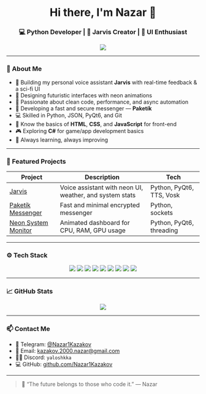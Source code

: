 <h1 align="center">Hi there, I'm Nazar 👋</h1>
<h3 align="center">💻 Python Developer | 🤖 Jarvis Creator | 🧠 UI Enthusiast</h3>

<p align="center">
  <img src="https://readme-typing-svg.herokuapp.com?lines=Python%20Dev%20and%20UI%20Designer;Jarvis%20Builder%20%F0%9F%9A%80;Loves%20Futuristic%20Tech;Creating%20Paket%C3%ADk%20Messenger&center=true&width=440&height=45" />
</p>

---

### 🧠 About Me

- 🤖 Building my personal voice assistant **Jarvis** with real-time feedback & a sci-fi UI  
- 🌌 Designing futuristic interfaces with neon animations  
- 🧼 Passionate about clean code, performance, and async automation  
- 📡 Developing a fast and secure messenger — **Paketík**  
- 💻 Skilled in Python, JSON, PyQt6, and Git  
- 🎨 Know the basics of **HTML**, **CSS**, and **JavaScript** for front-end  
- 🎮 Exploring **C#** for game/app development basics  
- 🚀 Always learning, always improving  

---

### 🚀 Featured Projects

| Project | Description | Tech |
|--------|-------------|------|
| [Jarvis](https://github.com/Nazar1Kazakov/jarvis) | Voice assistant with neon UI, weather, and system stats | Python, PyQt6, TTS, Vosk |
| [Paketík Messenger](https://github.com/Nazar1Kazakov/paketik) | Fast and minimal encrypted messenger | Python, sockets |
| [Neon System Monitor](https://github.com/Nazar1Kazakov/neon-monitor) | Animated dashboard for CPU, RAM, GPU usage | Python, PyQt6, threading |

---

### ⚙️ Tech Stack

<div align="center">
  <img src="https://img.shields.io/badge/Python-3670A0?style=for-the-badge&logo=python&logoColor=ffdd54" />
  <img src="https://img.shields.io/badge/PyQt6-41CD52?style=for-the-badge&logo=qt&logoColor=white" />
  <img src="https://img.shields.io/badge/HTML5-E34F26?style=for-the-badge&logo=html5&logoColor=white" />
  <img src="https://img.shields.io/badge/CSS3-1572B6?style=for-the-badge&logo=css3&logoColor=white" />
  <img src="https://img.shields.io/badge/JavaScript-F7DF1E?style=for-the-badge&logo=javascript&logoColor=black" />
  <img src="https://img.shields.io/badge/CSharp-239120?style=for-the-badge&logo=csharp&logoColor=white" />
  <img src="https://img.shields.io/badge/JSON-5E5C5C?style=for-the-badge&logo=json&logoColor=white" />
  <img src="https://img.shields.io/badge/Linux-FCC624?style=for-the-badge&logo=linux&logoColor=000" />
  <img src="https://img.shields.io/badge/Git-F05032?style=for-the-badge&logo=git&logoColor=white" />
</div>

---

### 📈 GitHub Stats

<p align="center">
  <img src="https://github-readme-stats.vercel.app/api/top-langs/?username=Nazar1Kazakov&layout=compact&theme=tokyonight" />
</p>

---

### 📫 Contact Me

- 📱 Telegram: [@Nazar1Kazakov](https://t.me/Nazar1Kazakov)  
- 📧 Email: kazakov.2000.nazar@gmail.com  
- 🧑‍💻 Discord: `yaloshkka`  
- 💻 GitHub: [github.com/Nazar1Kazakov](https://github.com/Nazar1Kazakov)

---

> 💬 “The future belongs to those who code it.” — Nazar
